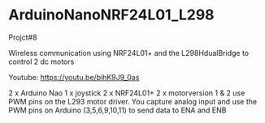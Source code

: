 # ArduinoNanoNRF24L01_L298

Projct#8

Wireless communication using NRF24L01+ and the L298HdualBridge to control 2 dc motors

Youtube:
https://youtu.be/bihK9J9_0as


2 x Arduino Nao
1 x joystick
2 x NRF24L01+
2 x motorversion 1 & 2 use PWM pins on the L293 motor driver. You capture analog input and use the PWM pins on Arduino (3,5,6,9,10,11) to send data to ENA and ENB
